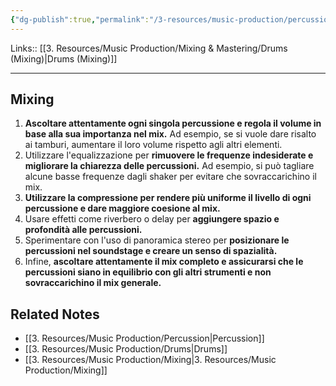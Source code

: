 ```yaml
---
{"dg-publish":true,"permalink":"/3-resources/music-production/percussion-mixing/"}
---
```


Links:: [[3. Resources/Music Production/Mixing & Mastering/Drums (Mixing)\|Drums (Mixing)]]

---

## Mixing

1. **Ascoltare attentamente ogni singola percussione e regola il volume in base alla sua importanza nel mix.** Ad esempio, se si vuole dare risalto ai tamburi, aumentare il loro volume rispetto agli altri elementi.
2. Utilizzare l'equalizzazione per **rimuovere le frequenze indesiderate e migliorare la chiarezza delle percussioni.** Ad esempio, si può tagliare alcune basse frequenze dagli shaker per evitare che sovraccarichino il mix.
3. **Utilizzare la compressione per rendere più uniforme il livello di ogni percussione e dare maggiore coesione al mix.**
4. Usare effetti come riverbero o delay per **aggiungere spazio e profondità alle percussioni.**
5. Sperimentare con l'uso di panoramica stereo per **posizionare le percussioni nel soundstage e creare un senso di spazialità.**
6. Infine, **ascoltare attentamente il mix completo e assicurarsi che le percussioni siano in equilibrio con gli altri strumenti e non sovraccarichino il mix generale.**


## Related Notes

- [[3. Resources/Music Production/Percussion\|Percussion]]
- [[3. Resources/Music Production/Drums\|Drums]]
- [[3. Resources/Music Production/Mixing\|3. Resources/Music Production/Mixing]]

